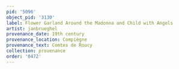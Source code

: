 ```yaml
---
pid: '5096'
object_pid: '3130'
label: Flower Garland Around the Madonna and Child with Angels
artist: janbrueghel
provenance_date: 19th century
provenance_location: Compiègne
provenance_text: Comtes de Roucy
collection: provenance
order: '0472'
---
```

